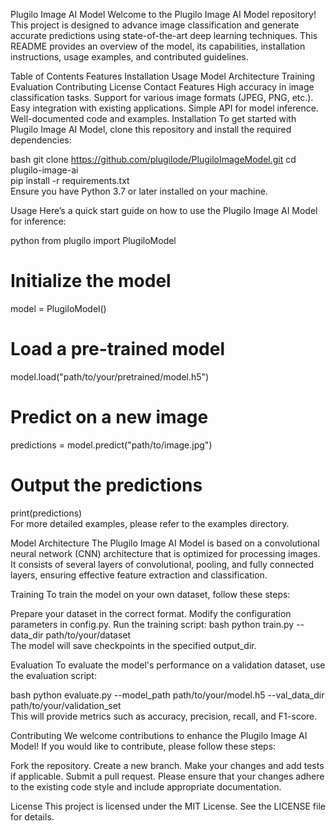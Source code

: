Plugilo Image AI Model
Welcome to the Plugilo Image AI Model repository! This project is designed to advance image classification and generate accurate predictions using state-of-the-art deep learning techniques. This README provides an overview of the model, its capabilities, installation instructions, usage examples, and contributed guidelines.

Table of Contents
Features
Installation
Usage
Model Architecture
Training
Evaluation
Contributing
License
Contact
Features
High accuracy in image classification tasks.
Support for various image formats (JPEG, PNG, etc.).
Easy integration with existing applications.
Simple API for model inference.
Well-documented code and examples.
Installation
To get started with Plugilo Image AI Model, clone this repository and install the required dependencies:

bash
git clone https://github.com/plugilode/PlugiloImageModel.git
cd plugilo-image-ai  
pip install -r requirements.txt  
Ensure you have Python 3.7 or later installed on your machine.

Usage
Here’s a quick start guide on how to use the Plugilo Image AI Model for inference:

python
from plugilo import PlugiloModel  

# Initialize the model  
model = PlugiloModel()  

# Load a pre-trained model  
model.load("path/to/your/pretrained/model.h5")  

# Predict on a new image  
predictions = model.predict("path/to/image.jpg")  

# Output the predictions  
print(predictions)  
For more detailed examples, please refer to the examples directory.

Model Architecture
The Plugilo Image AI Model is based on a convolutional neural network (CNN) architecture that is optimized for processing images. It consists of several layers of convolutional, pooling, and fully connected layers, ensuring effective feature extraction and classification.

Training
To train the model on your own dataset, follow these steps:

Prepare your dataset in the correct format.
Modify the configuration parameters in config.py.
Run the training script:
bash
python train.py --data_dir path/to/your/dataset  
The model will save checkpoints in the specified output_dir.

Evaluation
To evaluate the model's performance on a validation dataset, use the evaluation script:

bash
python evaluate.py --model_path path/to/your/model.h5 --val_data_dir path/to/your/validation_set  
This will provide metrics such as accuracy, precision, recall, and F1-score.

Contributing
We welcome contributions to enhance the Plugilo Image AI Model! If you would like to contribute, please follow these steps:

Fork the repository.
Create a new branch.
Make your changes and add tests if applicable.
Submit a pull request.
Please ensure that your changes adhere to the existing code style and include appropriate documentation.

License
This project is licensed under the MIT License. See the LICENSE file for details.
